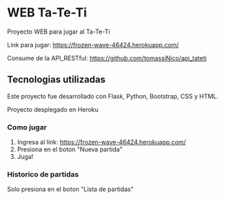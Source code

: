 # WEB Ta-Te-Ti

Proyecto WEB para jugar al Ta-Te-Ti

Link para jugar: https://frozen-wave-46424.herokuapp.com/

Consume de la API_RESTful:
https://github.com/tomassiNico/api_tateti

## Tecnologias utilizadas

Este proyecto fue desarrollado con Flask, Python, Bootstrap, CSS y HTML.

Proyecto desplegado en Heroku

### Como jugar

1. Ingresa al link: https://frozen-wave-46424.herokuapp.com/
2. Presiona en el boton "Nueva partida"
3. Juga!

### Historico de partidas

Solo presiona en el boton "Lista de partidas"

